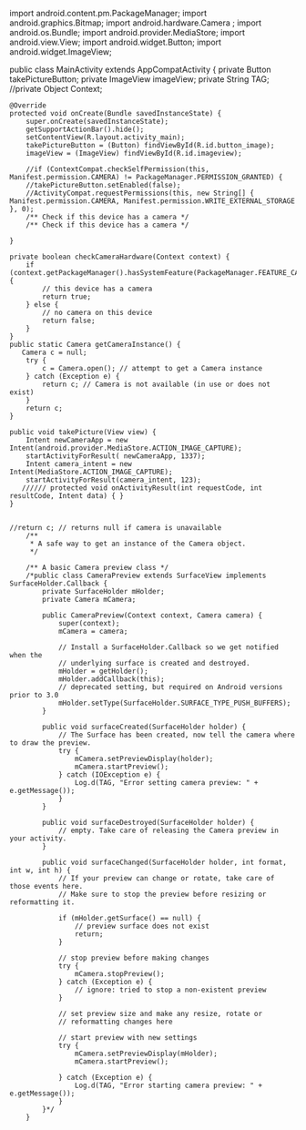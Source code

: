 import android.content.pm.PackageManager;
import android.graphics.Bitmap;
import android.hardware.Camera ;
import android.os.Bundle;
import android.provider.MediaStore;
import android.view.View;
import android.widget.Button;
import android.widget.ImageView;

public class MainActivity extends AppCompatActivity {
    private Button takePictureButton;
    private ImageView imageView;
    private String TAG;
    //private Object Context;

    @Override
    protected void onCreate(Bundle savedInstanceState) {
        super.onCreate(savedInstanceState);
        getSupportActionBar().hide();
        setContentView(R.layout.activity_main);
        takePictureButton = (Button) findViewById(R.id.button_image);
        imageView = (ImageView) findViewById(R.id.imageview);

        //if (ContextCompat.checkSelfPermission(this, Manifest.permission.CAMERA) != PackageManager.PERMISSION_GRANTED) {
        //takePictureButton.setEnabled(false);
        //ActivityCompat.requestPermissions(this, new String[] { Manifest.permission.CAMERA, Manifest.permission.WRITE_EXTERNAL_STORAGE }, 0);
        /** Check if this device has a camera */
        /** Check if this device has a camera */

    }

    private boolean checkCameraHardware(Context context) {
        if (context.getPackageManager().hasSystemFeature(PackageManager.FEATURE_CAMERA)) {
            // this device has a camera
            return true;
        } else {
            // no camera on this device
            return false;
        }
    }
    public static Camera getCameraInstance() {
       Camera c = null;
        try {
            c = Camera.open(); // attempt to get a Camera instance
        } catch (Exception e) {
            return c; // Camera is not available (in use or does not exist)
        }
        return c;
    }

    public void takePicture(View view) {
        Intent newCameraApp = new Intent(android.provider.MediaStore.ACTION_IMAGE_CAPTURE);
        startActivityForResult( newCameraApp, 1337);
        Intent camera_intent = new Intent(MediaStore.ACTION_IMAGE_CAPTURE);
        startActivityForResult(camera_intent, 123);
       ////// protected void onActivityResult(int requestCode, int resultCode, Intent data) { }
    }


    //return c; // returns null if camera is unavailable
        /**
         * A safe way to get an instance of the Camera object.
         */

        /** A basic Camera preview class */
        /*public class CameraPreview extends SurfaceView implements SurfaceHolder.Callback {
            private SurfaceHolder mHolder;
            private Camera mCamera;

            public CameraPreview(Context context, Camera camera) {
                super(context);
                mCamera = camera;

                // Install a SurfaceHolder.Callback so we get notified when the
                // underlying surface is created and destroyed.
                mHolder = getHolder();
                mHolder.addCallback(this);
                // deprecated setting, but required on Android versions prior to 3.0
                mHolder.setType(SurfaceHolder.SURFACE_TYPE_PUSH_BUFFERS);
            }

            public void surfaceCreated(SurfaceHolder holder) {
                // The Surface has been created, now tell the camera where to draw the preview.
                try {
                    mCamera.setPreviewDisplay(holder);
                    mCamera.startPreview();
                } catch (IOException e) {
                    Log.d(TAG, "Error setting camera preview: " + e.getMessage());
                }
            }

            public void surfaceDestroyed(SurfaceHolder holder) {
                // empty. Take care of releasing the Camera preview in your activity.
            }

            public void surfaceChanged(SurfaceHolder holder, int format, int w, int h) {
                // If your preview can change or rotate, take care of those events here.
                // Make sure to stop the preview before resizing or reformatting it.

                if (mHolder.getSurface() == null) {
                    // preview surface does not exist
                    return;
                }

                // stop preview before making changes
                try {
                    mCamera.stopPreview();
                } catch (Exception e) {
                    // ignore: tried to stop a non-existent preview
                }

                // set preview size and make any resize, rotate or
                // reformatting changes here

                // start preview with new settings
                try {
                    mCamera.setPreviewDisplay(mHolder);
                    mCamera.startPreview();

                } catch (Exception e) {
                    Log.d(TAG, "Error starting camera preview: " + e.getMessage());
                }
            }*/
        }

